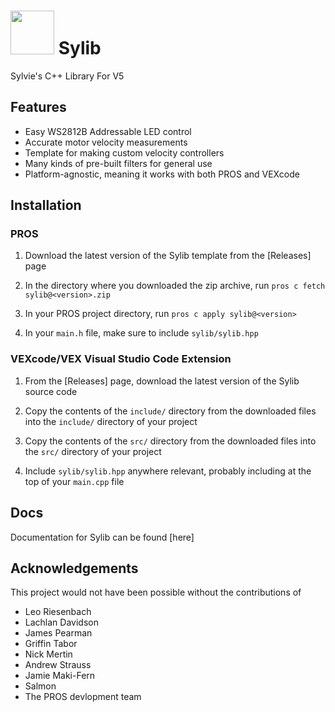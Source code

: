 
# <img src="https://user-images.githubusercontent.com/54775775/196320183-4a1c638d-7d49-4359-8934-6df999b3f63e.png" width="70" /> Sylib

Sylvie's C++ Library For V5

## Features

- Easy WS2812B Addressable LED control
- Accurate motor velocity measurements
- Template for making custom velocity controllers
- Many kinds of pre-built filters for general use
- Platform-agnostic, meaning it works with both PROS and VEXcode


## Installation

### PROS

1) Download the latest version of the Sylib template from the [Releases] page

2) In the directory where you downloaded the zip archive, run `pros c fetch sylib@<version>.zip`

3) In your PROS project directory, run `pros c apply sylib@<version>`

4) In your `main.h` file, make sure to include `sylib/sylib.hpp`


### VEXcode/VEX Visual Studio Code Extension

1) From the [Releases] page, download the latest version of the Sylib source code 

2) Copy the contents of the `include/` directory from the downloaded files into the `include/` directory of your project

3) Copy the contents of the `src/` directory from the downloaded files into the `src/` directory of your project

4) Include `sylib/sylib.hpp` anywhere relevant, probably including at the top of your `main.cpp` file

## Docs

Documentation for Sylib can be found [here]

## Acknowledgements

This project would not have been possible without the contributions of

- Leo Riesenbach
- Lachlan Davidson
- James Pearman
- Griffin Tabor
- Nick Mertin
- Andrew Strauss
- Jamie Maki-Fern
- Salmon
- The PROS devlopment team

